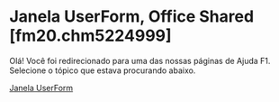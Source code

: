 
# Janela UserForm, Office Shared [fm20.chm5224999]

Olá! Você foi redirecionado para uma das nossas páginas de Ajuda F1. Selecione o tópico que estava procurando abaixo.

[Janela UserForm](http://msdn.microsoft.com/library/08749be4-b0ef-92c5-bdbb-cc505344c846%28Office.15%29.aspx)
